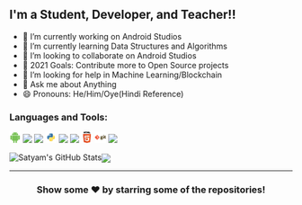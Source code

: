 ## I'm a Student, Developer, and Teacher!!

- 🔭 I’m currently working on Android Studios
- 🌱 I’m currently learning Data Structures and Algorithms
- 👯 I’m looking to collaborate on Android Studios
- 🥅 2021 Goals: Contribute more to Open Source projects
- 🤔 I’m looking for help in Machine Learning/Blockchain
- 💬 Ask me about Anything
- 😄 Pronouns: He/Him/Oye(Hindi Reference)

### Languages and Tools:

<code><img height="20" src="https://raw.githubusercontent.com/github/explore/80688e429a7d4ef2fca1e82350fe8e3517d3494d/topics/android/android.png"></code>
<code><img height="20" src="https://e7.pngegg.com/pngimages/46/626/png-clipart-c-logo-the-c-programming-language-computer-icons-computer-programming-source-code-programming-miscellaneous-template.png"></code>
<code><img height="20" src="https://images.vexels.com/media/users/3/166400/isolated/preview/abd31187d4de29e46ac3d01f2bf872d5-java-programming-language-flat-by-vexels.png"></code>
<code><img height="20" src="https://raw.githubusercontent.com/github/explore/80688e429a7d4ef2fca1e82350fe8e3517d3494d/topics/python/python.png"></code>
<code><img height="20" src="https://banner2.cleanpng.com/20180703/yrf/kisspng-matlab-simulink-signal-processing-programming-lang-cube-island-online-survival-3d-5b3b394d2f1946.2068935715306079491929.jpg"></code>
<code><img height="20" src="https://download.logo.wine/logo/MySQL/MySQL-Logo.wine.png"></code>
<code><img height="20" src="https://raw.githubusercontent.com/github/explore/80688e429a7d4ef2fca1e82350fe8e3517d3494d/topics/html/html.png"></code>
<code><img height="20" src="https://raw.githubusercontent.com/github/explore/80688e429a7d4ef2fca1e82350fe8e3517d3494d/topics/git/git.png"></code>
<code><img height="20" src="https://upload.wikimedia.org/wikipedia/commons/thumb/9/9a/Visual_Studio_Code_1.35_icon.svg/1024px-Visual_Studio_Code_1.35_icon.svg.png"></code>

<a href="https://github.com/msatyam34">
  <img align="center" src="https://github-readme-stats.vercel.app/api/top-langs/?username=msatyam34&theme=light&hide_langs_below=1" />
</a>

<a href="https://github.com/msatyam34">
  <img align="left" alt="Satyam's GitHub Stats" src="https://github-readme-stats.codestackr.vercel.app/api?username=msatyam34&show_icons=true&hide_border=true" />
</a>
  




---



<div align="center">

### Show some ❤️ by starring some of the repositories!

</div>

